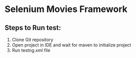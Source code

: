 # Selenium Movies Framework

## Steps to Run test:
1. Clone Git repository
2. Open project in IDE and wait for maven to initialize project
3. Run testng.xml file